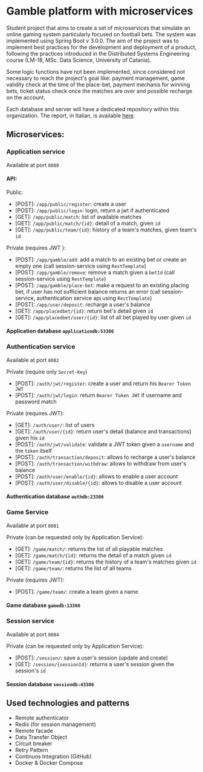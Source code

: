 # Gamble platform with microservices

Student project that aims to create a set of microservices that simulate an online gaming system particularly focused on football bets. The system was implemented using Spring Boot v 3.0.0. The aim of the project was to implement best practices for the development and deployment of a product, following the practices introduced in the Distributed Systems Engineering course (LM-18, MSc. Data Science, University of Catania).

Some logic functions have not been implemented, since considered not necessary to reach the project's goal like: payment management, game validity check at the time of the place-bet, payment mechanis for winning bets, ticket status check once the matches are over and possible recharge on the account.

Each database and server will have a dedicated repository within this organization. The report, in Italian, is available [here](https://github.com/ingegneria-sistemi-distribuiti-2023/.github/blob/main/report.pdf).

## Microservices:

### Application service

Available at port `8080`

#### API:

Public:

- [POST]: `/app/public/register`: create a user
- [POST]: `/app/public/login`: login, return a jwt if authenticated
- [GET]: `/app/public/match`: list of available matches
- [GET]: `/app/public/match/{id}`: detail of a match, given `id`
- [GET]: `/app/public/team/{id}`: history of a team's matches, given team's `id`

Private (requires JWT ):

- [POST]: `/app/gamble/add`: add a match to an existing bet or create an empty one (call session-service using `RestTemplate`)
- [POST]: `/app/gamble/remove`: remove a match given a `betId` (call session-service using `RestTemplate`)
- [POST]: `/app/gamble/place-bet`: make a request to an existing placing bet, if user has not sufficient balance returns an error (call session-service, authentication service api using `RestTemplate`)
- [POST]: `/app/user/deposit`: recharge a user's balance
- [GET]: `/app/placedbet/{id}`: return bet's detail given `id`
- [GET]: `/app/placedbet/user/{id}`: list of all bet played by user given `id`


#### Application database `applicationdb:53306`

### Authentication service

Available at port `8082`

Private (require only `Secret-Key`)

- [POST]: `/auth/jwt/register`: create a user and return his `Bearer Token JWT`
- [POST]: `/auth/jwt/login`: return `Bearer Token JWT` if username and password match

Private (requires JWT):

- [GET]: `/auth/user/`: list of users
- [GET]: `/auth/user/{id}`: return user's detail (balance and transactions) given his `id`
- [POST]: `/auth/jwt/validate`:  validate a JWT token given a `username` and the `token` itself
- [POST]: `/auth/transaction/deposit`: allows to recharge a user's balance
- [POST]: `/auth/transaction/withdraw`: allows to withdraw from user's balance
- [POST]: `/auth/user/enable/{id}`: allows to enable a user account
- [POST]: `/auth/user/disable/{id}`: allows to disable a user account


#### Authentication database `authdb:23306`

### Game Service

Available at port `8081`

Private (can be requested only by Application Service):

- [GET]: `/game/match/`: returns the list of all playable matches
- [GET]: `/game/match/{id}`: returns the detail of a match given `id`
- [GET]: `/game/team/{id}`: returns the history of a team's matches given `id`
- [GET]: `/game/team/`: returns the list of all teams


Private (requires JWT):

- [POST]: `/game/team/`: create a team given a name


#### Game database `gamedb:13306`

### Session service

Available at port `8084`

Private (can be requested only by Application Service):

- [POST]: `/session/`: save a user's session (update and create)
- [GET]: `/session/{sessionId}`: returns a user's session given the session's `id`

#### Session database `sessiondb:43306`

## Used technologies and patterns

- Remote authenticator
- Redis (for session management)
- Remote facade
- Data Transfer Object
- Circuit breaker
- Retry Pattern
- Continuos Integration (GitHub)
- Docker & Docker Compose
